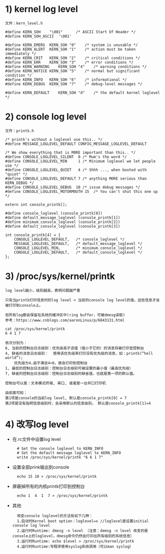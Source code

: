 

# 1) kernel log level #

	文件：kern_level.h
	
	#define KERN_SOH	"\001"		/* ASCII Start Of Header */
	#define KERN_SOH_ASCII	'\001'
	
	#define KERN_EMERG	KERN_SOH "0"	/* system is unusable */
	#define KERN_ALERT	KERN_SOH "1"	/* action must be taken immediately */
	#define KERN_CRIT	KERN_SOH "2"	/* critical conditions */
	#define KERN_ERR	KERN_SOH "3"	/* error conditions */
	#define KERN_WARNING	KERN_SOH "4"	/* warning conditions */
	#define KERN_NOTICE	KERN_SOH "5"	/* normal but significant condition */
	#define KERN_INFO	KERN_SOH "6"	/* informational */
	#define KERN_DEBUG	KERN_SOH "7"	/* debug-level messages */
	
	#define KERN_DEFAULT	KERN_SOH "d"	/* the default kernel loglevel */

# 2) console log level #
	
	文件：printk.h
	
	/* printk's without a loglevel use this.. */
	#define MESSAGE_LOGLEVEL_DEFAULT CONFIG_MESSAGE_LOGLEVEL_DEFAULT
	
	/* We show everything that is MORE important than this.. */
	#define CONSOLE_LOGLEVEL_SILENT  0 /* Mum's the word */
	#define CONSOLE_LOGLEVEL_MIN	 1 /* Minimum loglevel we let people use */
	#define CONSOLE_LOGLEVEL_QUIET	 4 /* Shhh ..., when booted with "quiet" */
	#define CONSOLE_LOGLEVEL_DEFAULT 7 /* anything MORE serious than KERN_DEBUG */
	#define CONSOLE_LOGLEVEL_DEBUG	10 /* issue debug messages */
	#define CONSOLE_LOGLEVEL_MOTORMOUTH 15	/* You can't shut this one up */
	
	extern int console_printk[];
	
	#define console_loglevel (console_printk[0])
	#define default_message_loglevel (console_printk[1])
	#define minimum_console_loglevel (console_printk[2])
	#define default_console_loglevel (console_printk[3])
	
	int console_printk[4] = {
		CONSOLE_LOGLEVEL_DEFAULT,	/* console_loglevel */
		MESSAGE_LOGLEVEL_DEFAULT,	/* default_message_loglevel */
		CONSOLE_LOGLEVEL_MIN,		/* minimum_console_loglevel */
		CONSOLE_LOGLEVEL_DEFAULT,	/* default_console_loglevel */
	};


# 3) /proc/sys/kernel/printk #
	
	log level越小，级别越高，表明问题越严重
	
	只有当printk打印信息时的log level < 当前的console log level的值，这些信息才会被打印到console上。
	
	但所有log都会保留在系统的缓冲区中(ring buffer，可被dmesg读取) 
	参考：https://www.cnblogs.com/aaronLinux/p/6843131.html
	
	cat /proc/sys/kernel/printk
	6 4 1 7
	
	依次分别为：
	6, 当前的控制台日志级别：优先级高于该值（值小于它的）的消息将被打印至控制台
	4, 缺省的消息日志级别：  使用该优先级来打印没有优先级的消息，如：printk(“hell world”); 
		优先级为4,由于满足4<6，故会打印到控制台
	1, 最低的控制台日志级别：控制台日志级别可被设置的最小值（最高优先级）
	7, 缺省的控制台日志级别：控制台日志级别的缺省值，也就是第一项的默认值。
	
	控制台可以是：文本模式终端, 串口, 或者是一台并口打印机
	
	由前面可知：
	第1项是console的当前log level, 默认是console_printk[0] = 7
	第2项是没有指明信息级别时，会采用默认的信息级别， 默认是console_printk[1]=4


# 4) 改写log level #

- 在.rc文件中设置log level

		# Set the console loglevel to KERN_INFO 
		# Set the default message loglevel to KERN_INFO 
		write /proc/sys/kernel/printk "6 6 1 7" 
	
- 设置全部prink输出到console

		echo 15 10 > /proc/sys/kernel/printk
	
- 屏蔽掉所有的内核printk打印到控制台

		echo 1  4  1  7 > /proc/sys/kernel/printk
	
- 其他

		改变console loglevel的方法有如下几种：
		1.启动时Kernel boot option：loglevel=x //loglevel是设置initial console log level
		2.运行时Runtime: dmesg -n level （注意：demsg -n level 改变的是console上的loglevel，dmesg命令仍然会打印出所有级别的系统信息）
		3.运行时Runtime: echo $level > /proc/sys/kernel/printk
		4.运行时Runtime:写程序使用syslog系统调用（可以man syslog）





